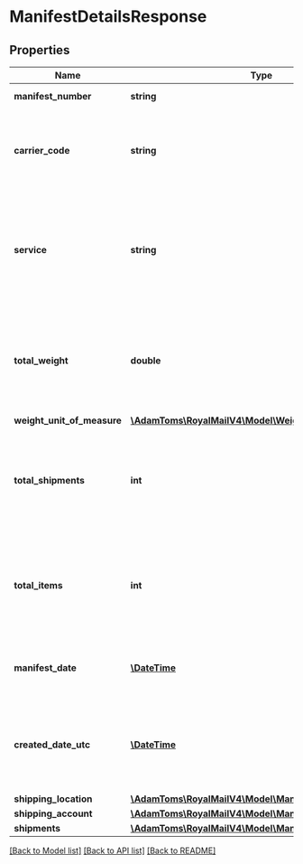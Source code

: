 # ManifestDetailsResponse

## Properties
Name | Type | Description | Notes
------------ | ------------- | ------------- | -------------
**manifest_number** | **string** | Manifest Number | 
**carrier_code** | **string** | Carrier Code &lt;br /&gt;The carrier that this manifest is for. | 
**service** | **string** | Service &lt;br /&gt;The service included in this Manifest. If more than one, Mixed will be returned. | 
**total_weight** | **double** | Total Weight &lt;br /&gt;Sum of the weight of all shipments included on the Manifest. | 
**weight_unit_of_measure** | [**\AdamToms\RoyalMailV4\Model\WeightUnitOfMeasure**](WeightUnitOfMeasure.md) |  | 
**total_shipments** | **int** | Total Shipments &lt;br /&gt;The total number of shipments included on this Manifest. | 
**total_items** | **int** | Total Items &lt;br /&gt;The total number of items (packages) included on this Manifest. | 
**manifest_date** | [**\DateTime**](\DateTime.md) | Manifest Date &lt;br /&gt;The date on the manifest. | 
**created_date_utc** | [**\DateTime**](\DateTime.md) | Created Date UTC &lt;br /&gt;The date the manifest was originally created. | 
**shipping_location** | [**\AdamToms\RoyalMailV4\Model\ManifestShippingLocation**](ManifestShippingLocation.md) |  | 
**shipping_account** | [**\AdamToms\RoyalMailV4\Model\ManifestShippingAccount**](ManifestShippingAccount.md) |  | 
**shipments** | [**\AdamToms\RoyalMailV4\Model\ManifestShipment[]**](ManifestShipment.md) | Shipments | 

[[Back to Model list]](../../README.md#documentation-for-models) [[Back to API list]](../../README.md#documentation-for-api-endpoints) [[Back to README]](../../README.md)

